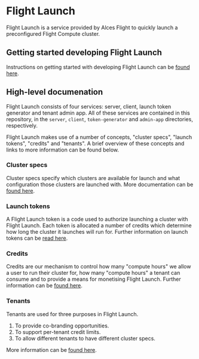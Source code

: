 # Flight Launch

Flight Launch is a service provided by Alces Flight to quickly launch a
preconfigured Flight Compute cluster.

## Getting started developing Flight Launch

Instructions on getting started with developing Flight Launch can be [found
here](GETTING_STARTED.md).

## High-level documenation

Flight Launch consists of four services: server, client, launch token
generator and tenant admin app.  All of these services are contained in this
repository, in the `server`, `client`, `token-generator` and `admin-app`
directories, respectively.

Flight Launch makes use of a number of concepts, "cluster specs", "launch
tokens", "credits" and "tenants".  A brief overview of these concepts and
links to more information can be found below.

### Cluster specs

Cluster specs specify which clusters are available for launch and what
configuration those clusters are launched with.  More documentation can be
[found here](client/src/modules/clusterSpecs/data/README-CLUSTER-SPECS.md).

### Launch tokens

A Flight Launch token is a code used to authorize launching a cluster with
Flight Launch.  Each token is allocated a number of credits which determine
how long the cluster it launches will run for.  Further information on launch
tokens can be [read here](token-generator/README.md).

### Credits

Credits are our mechanism to control how many "compute hours" we allow a user
to run their cluster for, how many "compute hours" a tenant can consume and to
provide a means for monetising Flight Launch.  Further information can be
[found here](CREDITS.md).

### Tenants

Tenants are used for three purposes in Flight Launch.

 1. To provide co-branding opportunities.
 2. To support per-tenant credit limits.
 3. To allow different tenants to have different cluster specs.

More information can be [found here](admin-app/README.md).
